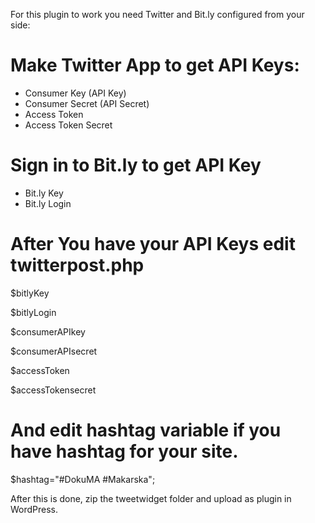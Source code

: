 For this plugin to work you need Twitter and Bit.ly configured from your side:

# Make Twitter App to get API Keys:
- Consumer Key (API Key)			
- Consumer Secret (API Secret)
- Access Token
- Access Token Secret

# Sign in to Bit.ly to get API Key
- Bit.ly Key
- Bit.ly Login

# After You have your API Keys edit twitterpost.php

$bitlyKey 

$bitlyLogin

$consumerAPIkey

$consumerAPIsecret

$accessToken

$accessTokensecret

# And edit hashtag variable if you have hashtag for your site.
$hashtag="#DokuMA #Makarska";


After this is done, zip the tweetwidget folder and upload as plugin in WordPress.

